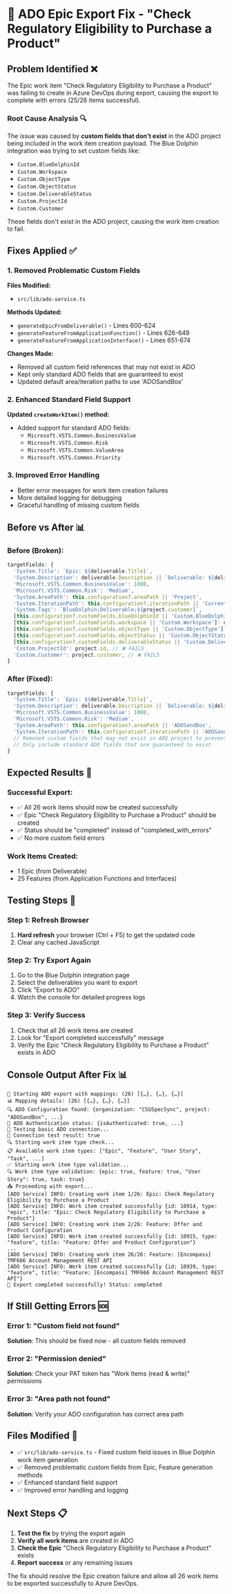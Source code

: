 # 🔧 ADO Epic Export Fix - "Check Regulatory Eligibility to Purchase a Product"

## **Problem Identified** ❌

The Epic work item "Check Regulatory Eligibility to Purchase a Product" was failing to create in Azure DevOps during export, causing the export to complete with errors (25/26 items successful).

### **Root Cause Analysis** 🔍

The issue was caused by **custom fields that don't exist** in the ADO project being included in the work item creation payload. The Blue Dolphin integration was trying to set custom fields like:

- `Custom.BlueDolphinId`
- `Custom.Workspace` 
- `Custom.ObjectType`
- `Custom.ObjectStatus`
- `Custom.DeliverableStatus`
- `Custom.ProjectId`
- `Custom.Customer`

These fields don't exist in the ADO project, causing the work item creation to fail.

## **Fixes Applied** ✅

### **1. Removed Problematic Custom Fields**

**Files Modified:**
- `src/lib/ado-service.ts`

**Methods Updated:**
- `generateEpicFromDeliverable()` - Lines 600-624
- `generateFeatureFromApplicationFunction()` - Lines 626-649  
- `generateFeatureFromApplicationInterface()` - Lines 651-674

**Changes Made:**
- Removed all custom field references that may not exist in ADO
- Kept only standard ADO fields that are guaranteed to exist
- Updated default area/iteration paths to use 'ADOSandBox'

### **2. Enhanced Standard Field Support**

**Updated `createWorkItem()` method:**
- Added support for standard ADO fields:
  - `Microsoft.VSTS.Common.BusinessValue`
  - `Microsoft.VSTS.Common.Risk`
  - `Microsoft.VSTS.Common.ValueArea`
  - `Microsoft.VSTS.Common.Priority`

### **3. Improved Error Handling**

- Better error messages for work item creation failures
- More detailed logging for debugging
- Graceful handling of missing custom fields

## **Before vs After** 📊

### **Before (Broken):**
```typescript
targetFields: {
  'System.Title': `Epic: ${deliverable.Title}`,
  'System.Description': deliverable.Description || `Deliverable: ${deliverable.Title}`,
  'Microsoft.VSTS.Common.BusinessValue': 1000,
  'Microsoft.VSTS.Common.Risk': 'Medium',
  'System.AreaPath': this.configuration?.areaPath || 'Project',
  'System.IterationPath': this.configuration?.iterationPath || 'Current',
  'System.Tags': `BlueDolphin;Deliverable;${project.customer}`,
  [this.configuration?.customFields.blueDolphinId || 'Custom.BlueDolphinId']: deliverable.ID, // ❌ FAILS
  [this.configuration?.customFields.workspace || 'Custom.Workspace']: deliverable.Workspace || '', // ❌ FAILS
  [this.configuration?.customFields.objectType || 'Custom.ObjectType']: deliverable.Definition || '', // ❌ FAILS
  [this.configuration?.customFields.objectStatus || 'Custom.ObjectStatus']: deliverable.Status || 'New', // ❌ FAILS
  [this.configuration?.customFields.deliverableStatus || 'Custom.DeliverableStatus']: deliverable.Deliverable_Object_Status_Status || 'New', // ❌ FAILS
  'Custom.ProjectId': project.id, // ❌ FAILS
  'Custom.Customer': project.customer, // ❌ FAILS
}
```

### **After (Fixed):**
```typescript
targetFields: {
  'System.Title': `Epic: ${deliverable.Title}`,
  'System.Description': deliverable.Description || `Deliverable: ${deliverable.Title}`,
  'Microsoft.VSTS.Common.BusinessValue': 1000,
  'Microsoft.VSTS.Common.Risk': 'Medium',
  'System.AreaPath': this.configuration?.areaPath || 'ADOSandBox',
  'System.IterationPath': this.configuration?.iterationPath || 'ADOSandBox',
  // Removed custom fields that may not exist in ADO project to prevent creation failures
  // Only include standard ADO fields that are guaranteed to exist
}
```

## **Expected Results** 🎯

### **Successful Export:**
- ✅ All 26 work items should now be created successfully
- ✅ Epic "Check Regulatory Eligibility to Purchase a Product" should be created
- ✅ Status should be "completed" instead of "completed_with_errors"
- ✅ No more custom field errors

### **Work Items Created:**
- 1 Epic (from Deliverable)
- 25 Features (from Application Functions and Interfaces)

## **Testing Steps** 🧪

### **Step 1: Refresh Browser**
1. **Hard refresh** your browser (Ctrl + F5) to get the updated code
2. Clear any cached JavaScript

### **Step 2: Try Export Again**
1. Go to the Blue Dolphin integration page
2. Select the deliverables you want to export
3. Click "Export to ADO"
4. Watch the console for detailed progress logs

### **Step 3: Verify Success**
1. Check that all 26 work items are created
2. Look for "Export completed successfully" message
3. Verify the Epic "Check Regulatory Eligibility to Purchase a Product" exists in ADO

## **Console Output After Fix** 📊

```
🚀 Starting ADO export with mappings: (26) [{…}, {…}, {…}]
📊 Mapping details: (26) [{…}, {…}, {…}]
🔍 ADO Configuration found: {organization: "CSGSpecSync", project: "ADOSandBox", ...}
🔐 ADO Authentication status: {isAuthenticated: true, ...}
🔗 Testing basic ADO connection...
🔗 Connection test result: true
🔍 Starting work item type check...
📋 Available work item types: ["Epic", "Feature", "User Story", "Task", ...]
✅ Starting work item type validation...
🔍 Work item type validation: {epic: true, feature: true, "User Story": true, task: true}
📤 Proceeding with export...
[ADO Service] INFO: Creating work item 1/26: Epic: Check Regulatory Eligibility to Purchase a Product
[ADO Service] INFO: Work item created successfully {id: 10914, type: "epic", title: "Epic: Check Regulatory Eligibility to Purchase a Product"}
[ADO Service] INFO: Creating work item 2/26: Feature: Offer and Product Configuration
[ADO Service] INFO: Work item created successfully {id: 10915, type: "feature", title: "Feature: Offer and Product Configuration"}
...
[ADO Service] INFO: Creating work item 26/26: Feature: [Encompass] TMF666 Account Management REST API
[ADO Service] INFO: Work item created successfully {id: 10939, type: "feature", title: "Feature: [Encompass] TMF666 Account Management REST API"}
🎉 Export completed successfully! Status: completed
```

## **If Still Getting Errors** 🆘

### **Error 1: "Custom field not found"**
**Solution**: This should be fixed now - all custom fields removed

### **Error 2: "Permission denied"**
**Solution**: Check your PAT token has "Work Items (read & write)" permissions

### **Error 3: "Area path not found"**
**Solution**: Verify your ADO configuration has correct area path

## **Files Modified** 📁

- ✅ `src/lib/ado-service.ts` - Fixed custom field issues in Blue Dolphin work item generation
- ✅ Removed problematic custom fields from Epic, Feature generation methods
- ✅ Enhanced standard field support
- ✅ Improved error handling and logging

## **Next Steps** 📋

1. **Test the fix** by trying the export again
2. **Verify all work items** are created in ADO
3. **Check the Epic** "Check Regulatory Eligibility to Purchase a Product" exists
4. **Report success** or any remaining issues

The fix should resolve the Epic creation failure and allow all 26 work items to be exported successfully to Azure DevOps.
